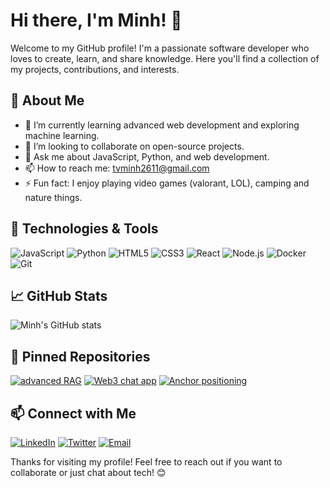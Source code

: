 # Hi there, I'm Minh! 👋

Welcome to my GitHub profile! I'm a passionate software developer who loves to create, learn, and share knowledge. Here you'll find a collection of my projects, contributions, and interests.

## 🚀 About Me

- 🌱 I’m currently learning advanced web development and exploring machine learning.
- 👯 I’m looking to collaborate on open-source projects.
- 💬 Ask me about JavaScript, Python, and web development.
- 📫 How to reach me: [tvminh2611@gmail.com](mailto:tvminh2611@gmail.com)
- ⚡ Fun fact: I enjoy playing video games (valorant, LOL), camping and nature things.

## 🔧 Technologies & Tools

![JavaScript](https://img.shields.io/badge/-JavaScript-black?style=flat-square&logo=javascript)
![Python](https://img.shields.io/badge/-Python-black?style=flat-square&logo=python)
![HTML5](https://img.shields.io/badge/-HTML5-black?style=flat-square&logo=html5)
![CSS3](https://img.shields.io/badge/-CSS3-black?style=flat-square&logo=css3)
![React](https://img.shields.io/badge/-React-black?style=flat-square&logo=react)
![Node.js](https://img.shields.io/badge/-Node.js-black?style=flat-square&logo=node.js)
![Docker](https://img.shields.io/badge/-Docker-black?style=flat-square&logo=docker)
![Git](https://img.shields.io/badge/-Git-black?style=flat-square&logo=git)

## 📈 GitHub Stats

![Minh's GitHub stats](https://github-readme-stats.vercel.app/api?username=trinhvanminh&show_icons=true&theme=radical)

## 📌 Pinned Repositories

[![advanced RAG](https://github-readme-stats.vercel.app/api/pin/?username=trinhvanminh&repo=advanced-RAG&theme=radical)](https://github.com/trinhvanminh/advanced-RAG)
[![Web3 chat app](https://github-readme-stats.vercel.app/api/pin/?username=trinhvanminh&repo=chat-dapp&theme=radical)](https://github.com/trinhvanminh/chat-dapp)
[![Anchor positioning](https://github-readme-stats.vercel.app/api/pin/?username=trinhvanminh&repo=anchor-positioning-hover-cards&theme=radical)](https://github.com/trinhvanminh/anchor-positioning-hover-cards)

## 📫 Connect with Me

[![LinkedIn](https://img.shields.io/badge/LinkedIn-blue?style=flat-square&logo=linkedin)](https://www.linkedin.com/in/minh-trinh-van-4a29a2210/)
[![Twitter](https://img.shields.io/badge/Twitter-black?style=flat-square&logo=x)](https://x.com/minhtrinh2611)
[![Email](https://img.shields.io/badge/Email-black?style=flat-square&logo=gmail)](mailto:tvminh2611@gmail.com)

Thanks for visiting my profile! Feel free to reach out if you want to collaborate or just chat about tech! 😊
